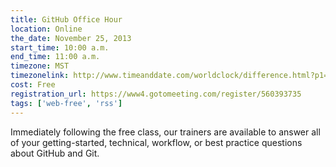 ```yaml
---
title: GitHub Office Hour
location: Online
the_date: November 25, 2013
start_time: 10:00 a.m.
end_time: 11:00 a.m.
timezone: MST
timezonelink: http://www.timeanddate.com/worldclock/difference.html?p1=75
cost: Free
registration_url: https://www4.gotomeeting.com/register/560393735
tags: ['web-free', 'rss']
---
```


Immediately following the free class, our trainers are available to answer all of your getting-started, technical, workflow, or best practice questions about GitHub and Git.

